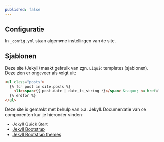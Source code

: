 ```yaml
---
published: false
---
```



## Configuratie

In `_config.yml` staan algemene instellingen van de site.

## Sjablonen

Deze site (Jekyll) maakt gebruik van zgn. `Liquid` templates (sjablonen). Deze zien er ongeveer als volgt uit:

```html
<ul class="posts">
  {% for post in site.posts %}
    <li><span>{{ post.date | date_to_string }}</span> &raquo; <a href="{{ BASE_PATH }}{{ post.url }}">{{ post.title }}</a></li>
  {% endfor %}
</ul>
```


Deze site is gemaakt met behulp van o.a. Jekyll. Documentatie van de componenten kun je hieronder vinden:

* [Jekyll Quick Start](http://jekyllbootstrap.com/usage/jekyll-quick-start.html)
* [Jekyll Bootstrap](http://jekyllbootstrap.com)
* [Jekyll Bootstrap themes](http://github.com/plusjade/jekyllbootstrap)